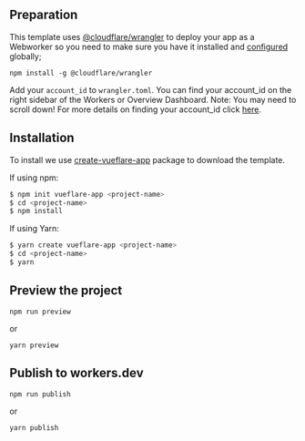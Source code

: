 ## Preparation

This template uses [@cloudflare/wrangler](https://github.com/cloudflare/wrangler) to deploy your app as a Webworker so you need to make sure you have it installed and [configured](https://github.com/cloudflare/wrangler#-config) globally;
```
npm install -g @cloudflare/wrangler
```
Add your `account_id` to `wrangler.toml`. You can find your account_id on the
right sidebar of the Workers or Overview Dashboard. Note: You may need to scroll
down! For more details on finding your account_id click [here](https://developers.cloudflare.com/workers/quickstart/#account-id-and-zone-id).


## Installation

To install we use [create-vueflare-app](https://github.com/vueflare/create-vueflare-app) package to download the template.

If using npm: 

```bash
$ npm init vueflare-app <project-name>
$ cd <project-name>
$ npm install
```

If using Yarn:

```bash
$ yarn create vueflare-app <project-name>
$ cd <project-name>
$ yarn
```
## Preview the project

```
npm run preview
```
or
```
yarn preview
```

## Publish to workers.dev

```
npm run publish
```
or
```
yarn publish
```